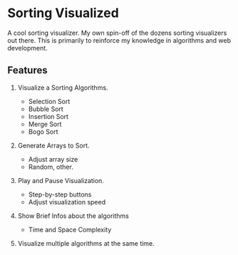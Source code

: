 # Sorting Visualized

A cool sorting visualizer. My own spin-off of the dozens sorting visualizers out there. This is primarily to reinforce my knowledge in algorithms and web development.

## Features

1. Visualize a Sorting Algorithms.

   - Selection Sort
   - Bubble Sort
   - Insertion Sort
   - Merge Sort
   - Bogo Sort

2. Generate Arrays to Sort.

   - Adjust array size
   - Random, other.

3. Play and Pause Visualization.

   - Step-by-step buttons
   - Adjust visualization speed

4. Show Brief Infos about the algorithms

   - Time and Space Complexity

5. Visualize multiple algorithms at the same time.
